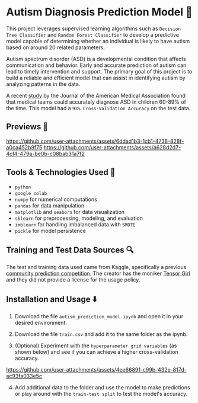 # Autism Diagnosis Prediction Model :brain:

This project leverages supervised learning algorithms such as `Decision Tree Classifier` and `Random Forest Classifier` to develop a predictive model capable of determining whether an individual is likely to have autism based on around 20 related parameters.

Autism spectrum disorder (ASD) is a developmental condition that affects communication and behavior. Early and accurate prediction of autism can lead to timely intervention and support. The primary goal of this project is to build a reliable and efficient model that can assist in identifying autism by analyzing patterns in the data.

A recent [study](https://jamanetwork.com/journals/jamanetworkopen/fullarticle/2800726?utm_source=For_The_Media&utm_medium=referral&utm_campaign=ftm_links&utm_term=012523) by the Journal of the American Medical Association found that medical teams could accurately diagnose ASD in children 60-89% of the time. This model had a `93% Cross-Validation Accuracy` on the test data.

## Previews :eyes: 

https://github.com/user-attachments/assets/6ddad1b3-1cb1-4738-828f-a0ca452b9f75
https://github.com/user-attachments/assets/a628d2d7-4cf4-479a-be0b-c08bab31a7f2

## Tools & Technologies Used :wrench:

* `python`
* `google colab`
* `numpy` for numerical computations
* `pandas` for data manipulation
* `matplotlib` and `seaborn` for data visualization
* `sklearn` for preprocessing, modeling, and evaluation
* `imblearn` for handling imbalanced data with `SMOTE`
* `pickle` for model persistence

## Training and Test Data Sources :mag:

The test and training data used came from Kaggle, specifically a previous [community prediction competition](https://www.kaggle.com/competitions/autismdiagnosis/rules#7-competition-data). The creator has the moniker [Tensor Girl](https://kaggle.com/usharengaraju) and they did not provide a license for the usage policy.

## Installation and Usage :arrow_down:

1. Download the file `autism_prediction_model.ipynb` and open it in your desired environment.

2. Download the file `train.csv` and add it to the same folder as the ipynb.

3. (Optional) Experiment with the `hyperparameter grid variables` (as shown below) and see if you can achieve a higher cross-validation accuracy.

https://github.com/user-attachments/assets/4ee66891-c99b-432e-817d-ac93fa033e5c

4. Add additional data to the folder and use the model to make predictions or play around with the `train-test split` to test the model's accuracy.

